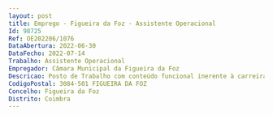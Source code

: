 ```yaml
--- 
layout: post
title: Emprego - Figueira da Foz - Assistente Operacional
Id: 98725
Ref: OE202206/1076
DataAbertura: 2022-06-30
DataFecho: 2022-07-14
Trabalho: Assistente Operacional
Empregador: Câmara Municipal da Figueira da Foz
Descricao: Posto de Trabalho com conteúdo funcional inerente à carreira geral e categoria de Assistente Operacional, conforme Anexo à LTFP, aprovada pela Lei n.º 35 2014, de 20 de junho, referido no n.º 2, do artigo 88.º da mesma.Área de trabalho – Serralheiro Civil    Construir na oficina e aplicar estruturas metálicas ligeiras para edifícios, pontes, portões, vedações ou outras obras  Interpretar desenhos e outras especificações técnicas  Cortar chapas de aço, perfilados e tubos, por meio de tesouras mecânicas, maçaricos ou por outros processos  Utilizar diferentes materiais para as obras a realizar tais como  macacos hidráulicos, marretas, martelos, cunhas, material de corte, de solda e de aquecimento  Enformar chapas e perfilados de pequenas secções  Furar e escariar os furos para os parafusos e rebites  Soldar peças, utilizando o conveniente processo  Por vezes, encurvar ou trabalhar de outra maneira chapas e perfilados  Executar a ligação de elementos metálicos por meio de parafusos rebites e outros processos  é responsável pelos equipamentos sob a sua guarda e pela correta utilização,  procedendo, quando necessário, à manutenção e reparação dos mesmos.
CodigoPostal: 3084-501 FIGUEIRA DA FOZ
Concelho: Figueira da Foz
Distrito: Coimbra
--- 
```

